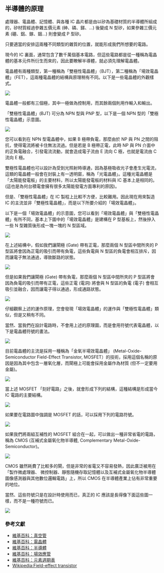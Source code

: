 ## 半導體的原理

處理器、電晶體、記憶體、與各種 IC 晶片都是由以矽為基礎材質的半導體所組成的，矽材質經過參雜五價元素 (砷、磷、銻、...) 後變成 N 型矽，如果參雜三價元素 (硼、鋁、鎵、銦...) 則會變成 P 型矽。

只要適當的安排這兩種不同類型的雜質的位置，就能形成我們所想要的電路。

現今的 IC 裏面，通常包含了數千萬個基本電路，但這些電路都是從一種稱為電晶體的基本元件所衍生而來的，因此要瞭解半導體，就必須先理解電晶體。

電晶體有兩種類型，第一種稱為「雙極性電晶體」（BJT），第二種稱為「場效電晶體」（FET），這兩種電晶體的結構與原理稍有不同。以下是一些電晶體的外觀樣式。

![](../img/Transistor1.jpg)

電晶體一般都有三個極，其中一極做為控制用，而其餘兩個則用作輸入和輸出。

「雙極性電晶體」(BJT) 可分為 NPN 型與 PNP 型，以下是一個 NPN 型的「雙極性電晶體」示意圖。

![](../img/TransistorNPN.jpg)

您可以看到在 NPN 型電晶體中，如果 B 極帶負電，那麼由於 NP 與 PN 之間的阻抗，使得電流將被卡住無法流過。但是若是 B 極帶正電，此時 NP 與 PN 介面中的正負電融合，引發電流流動，就會造成電子流由 E 流向 C 極，也就是電流由 C 流向 E 極。

雙極性電晶體也可以設計為受到光照射時導通，因為基極吸收光子會產生光電流，這類的電晶體一般會在封裝上有一透明窗，稱為「光電晶體」。這種光電晶體是「太陽能發電板」的主要材料，所以太陽能發電板的材料與 IC 基本上是相同的。 (這也是為何台積電會擁有很多太陽能發電方面專利的原因)。

但是、「雙極性電晶體」在 IC 製程上比較不方便，比較難用。因此現在用來製造 IC 的主流並非「雙極性電晶體」，而是以下所要介紹的「場效電晶體」。

以下是一個「場效電晶體」的示意圖，您可以看到「場效電晶體」與「雙極性電晶體」有所不同，基本上下圖中的「場效電晶體」是建構在 P 型基板上，然後摻入一些 N 型雜質後形成一塊一塊的 N 型區域。

![](../img/FET.jpg)

在上述結構中，假如我們讓閘極 (Gate) 帶有正電，那麼兩個 N 型區中間所夾的 P 型區將會因為正電的吸引而帶有負電，這些負電與 N 型區的負電會相互排斥，因而讓電子無法通過，導致斷路的狀態。

![](../img/FET_blocked.jpg)

但是如果我們讓閘極 (Gate) 帶有負電，那麼兩個 N 型區中間所夾的 P 型區將會因為負電的吸引而帶有正電，這些正電 (電洞) 將會與 N 型區的負電 (電子) 會相互吸引並融合，因而讓電子得以通過，形成通路狀態。

![](../img/FET_passed.jpg)

仔細觀察上述的運作原理，您會發現「場效電晶體」的運作與「雙極性電晶體」類似，但是又稍有不同。

當然、當我們在設計電路時，不會用上述的原理圖，而是會用符號代表電晶體，以下是電晶體符號的畫法。

![](../img/FET_symbol.jpg)

目前電晶體的主流是採用一種稱為「金氧半場效電晶體」 (Metal-Oxide-Semiconductor Field-Effect Transistor, MOSFET）的技術，採用這個名稱的原因是因為其中包含一層氧化層，而閘極上可能會採用金屬作為材質 (但不一定要用金屬)。

![](../img/mosfet_layer.jpg)

當上述 MOSFET 「刻好電路」之後，就會形成下列的結構，這種結構是形成當今 IC 電路的主要結構。

![](../img/mosfet.jpg)

如果要在電路圖中強調是 MOSFET 的話，可以採用下列的電路符號。

![](../img/mosfet_symbol.jpg)

如果我們將兩組互補性的 MOSFET 組合在一起，可以做出一種非常省電的電路，稱為 CMOS (互補式金屬氧化物半導體, Complementary Metal-Oxide-Semiconductor)。

![](../img/CMOS.jpg)

CMOS 雖然耗費了比較多的閘，但是非常的省電又不容易發熱，因此廣泛被用在「製作微處理器、 微控制器、靜態隨機存取記憶體以及互補式金屬氧化物半導體圖像感測器與其他數位邏輯電路」上，所以 CMOS 在半導體產業上佔有非常重要的地位。

當然、這些符號只是在設計時使用而已，真正的 IC 應該是長得像下面這些圖一樣，而不是一種符號而已。

![](../img/IC.jpg)

### 參考文獻
* [維基百科：真空管](http://zh.wikipedia.org/wiki/%E7%9C%9F%E7%A9%BA%E7%AE%A1)
* [維基百科：電晶體](http://zh.wikipedia.org/zh-tw/%E6%99%B6%E4%BD%93%E7%AE%A1)
* [維基百科：半導體](http://zh.wikipedia.org/wiki/%E5%8D%8A%E5%AF%BC%E4%BD%93)
* [維基百科：場效應管](http://zh.wikipedia.org/wiki/%E5%9C%BA%E6%95%88%E5%BA%94%E6%99%B6%E4%BD%93%E7%AE%A1)
* [維基百科：元素週期表](http://zh.wikipedia.org/wiki/%E5%85%83%E7%B4%A0%E5%91%A8%E6%9C%9F%E8%A1%A8)
* [Wikipedia:Field-effect transistor](http://en.wikipedia.org/wiki/Field-effect_transistor)
